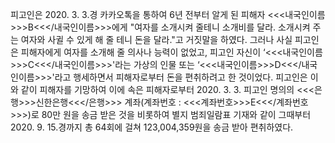 피고인은 2020. 3. 3.경 카카오톡을 통하여 6년 전부터 알게 된 피해자 <<<내국인이름>>>B<<</내국인이름>>>에게 "여자를 소개시켜 줄테니 소개비를 달라. 소개시켜 주는 여자와 사귈 수 있게 해 줄 테니 돈을 달라."고 거짓말을 하였다.
그러나 사실 피고인은 피해자에게 여자를 소개해 줄 의사나 능력이 없었고, 피고인 자신이 ‘<<<내국인이름>>>C<<</내국인이름>>>'라는 가상의 인물 또는 ‘<<<내국인이름>>>D<<</내국인이름>>>'라고 행세하면서 피해자로부터 돈을 편취하려고 한 것이었다.
피고인은 이와 같이 피해자를 기망하여 이에 속은 피해자로부터 2020. 3. 3. 피고인 명의의 <<<은행>>>신한은행<<</은행>>> 계좌(계좌번호 : <<<계좌번호>>>E<<</계좌번호>>>)로 80만 원을 송금 받은 것을 비롯하여 별지 범죄일람표 기재와 같이 그때부터 2020. 9. 15.경까지 총 64회에 걸쳐 123,004,359원을 송금 받아 편취하였다.